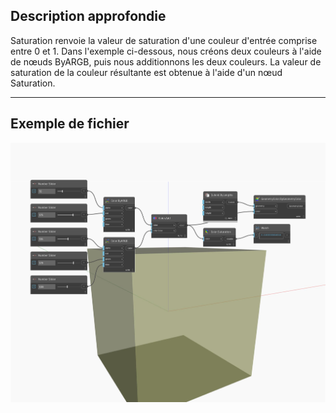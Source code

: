 ## Description approfondie
Saturation renvoie la valeur de saturation d'une couleur d'entrée comprise entre 0 et 1. Dans l'exemple ci-dessous, nous créons deux couleurs à l'aide de nœuds ByARGB, puis nous additionnons les deux couleurs. La valeur de saturation de la couleur résultante est obtenue à l'aide d'un nœud Saturation.
___
## Exemple de fichier

![Saturation](./DSCore.Color.Saturation_img.jpg)

